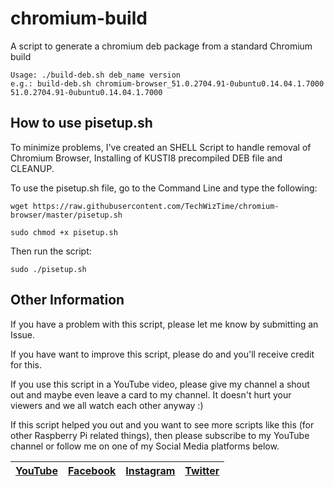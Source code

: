 # chromium-build

A script to generate a chromium deb package from a standard Chromium build
```
Usage: ./build-deb.sh deb_name version
e.g.: build-deb.sh chromium-browser_51.0.2704.91-0ubuntu0.14.04.1.7000 51.0.2704.91-0ubuntu0.14.04.1.7000
```

## How to use pisetup.sh

To minimize problems, I've created an SHELL Script to handle removal of Chromium Browser, Installing of KUSTI8 precompiled DEB file and CLEANUP.

To use the pisetup.sh file, go to the Command Line and type the following:
```
wget https://raw.githubusercontent.com/TechWizTime/chromium-browser/master/pisetup.sh
```
```
sudo chmod +x pisetup.sh
```
Then run the script:
```
sudo ./pisetup.sh
```

## Other Information
If you have a problem with this script, please let me know by submitting an Issue.

If you have want to improve this script, please do and you'll receive credit for this.

If you use this script in a YouTube video, please give my channel a shout out and maybe even leave a card to my channel. It doesn't hurt your viewers and we all watch each other anyway :)

If this script helped you out and you want to see more scripts like this (for other Raspberry Pi related things), then please subscribe to my YouTube channel or follow me on one of my Social Media platforms below.

| [YouTube](https://www.youtube.com/TechWizTime) | [Facebook](https://www.facebook.com/TechWizTime) | [Instagram](https://www.instagram.com/TechWizTime) | [Twitter](https://www.twitter.com/TechWizTime) |
| --- | --- | --- | --- |
